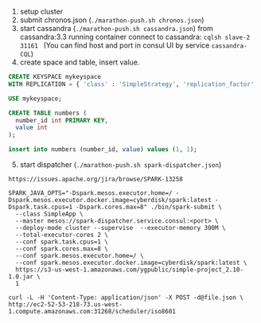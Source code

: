 1. setup cluster
2. submit chronos.json (```./marathon-push.sh chronos.json```)
3. start cassandra (```./marathon-push.sh cassandra.json```)
    from cassandra:3.3 running container connect to cassandra: ```cqlsh slave-2 31161 ``` (You can find host and port in consul UI by service ```cassandra-CQL```)
4. create space and table, insert value.
```sql
CREATE KEYSPACE mykeyspace
WITH REPLICATION = { 'class' : 'SimpleStrategy', 'replication_factor' : 1 };

USE mykeyspace;

CREATE TABLE numbers (
  number_id int PRIMARY KEY,
  value int
);

insert into numbers (number_id, value) values (1, 1);
```

5. start dispatcher (```./marathon-push.sh spark-dispatcher.json```)

```
https://issues.apache.org/jira/browse/SPARK-13258
```
```
SPARK_JAVA_OPTS="-Dspark.mesos.executor.home=/ -Dspark.mesos.executor.docker.image=cyberdisk/spark:latest -Dspark.task.cpus=1 -Dspark.cores.max=8" ./bin/spark-submit \
  --class SimpleApp \
  --master mesos://spark-dispatcher.service.consul:<port> \
  --deploy-mode cluster --supervise  --executor-memory 300M \
  --total-executor-cores 2 \
  --conf spark.task.cpus=1 \
  --conf spark.cores.max=8 \
  --conf spark.mesos.executor.home=/ \
  --conf spark.mesos.executor.docker.image=cyberdisk/spark:latest \
  https://s3-us-west-1.amazonaws.com/ygpublic/simple-project_2.10-1.0.jar \
  1
```


```
curl -L -H 'Content-Type: application/json' -X POST -d@file.json \
http://ec2-52-53-218-73.us-west-1.compute.amazonaws.com:31268/scheduler/iso8601
```
